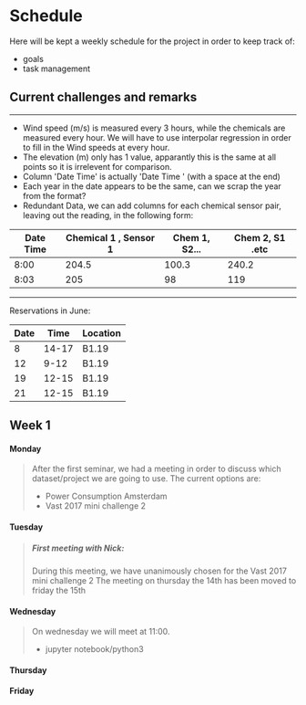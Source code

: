
# Schedule
Here will be kept a weekly schedule for the project in order to keep track of:
- goals
- task management

## Current challenges and remarks

-----

- Wind speed (m/s) is measured every 3 hours, while the chemicals are measured every hour. We will have to use interpolar regression in order to fill in the Wind speeds at every hour.
- The elevation (m) only has 1 value, apparantly this is the same at all points so it is irrelevent for comparison.
- Column 'Date Time' is actually 'Date Time ' (with a space at the end)
- Each year in the date appears to be the same, can we scrap the year from the format?
- Redundant Data, we can add columns for each chemical sensor pair, leaving out the reading, in the following form:

Date Time | Chemical 1 , Sensor 1 | Chem 1, S2... | Chem 2, S1 .etc
--- | --- | --- | ---
8:00 | 204.5 | 100.3 | 240.2
8:03 | 205 | 98 | 119

------
Reservations in June:

Date | Time | Location
---- | ---- | ----
8 | 14-17 | B1.19
12 | 9-12 | B1.19
19 | 12-15 | B1.19
21 | 12-15 | B1.19

## Week 1

#### Monday
> After the first seminar, we had a meeting in order to discuss which dataset/project we are going to use.
> The current options are:
>  - Power Consumption Amsterdam
>  - Vast 2017 mini challenge 2

#### Tuesday
> ##### First meeting with Nick:
> During this meeting, we have unanimously chosen for the Vast 2017 mini challenge 2
> The meeting on thursday the 14th has been moved to friday the 15th

#### Wednesday
> On wednesday we will meet at 11:00.
> - jupyter notebook/python3
#### Thursday
#### Friday
